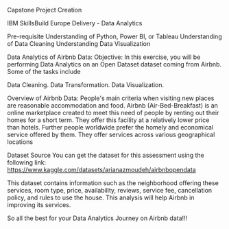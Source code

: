 
Capstone Project Creation

IBM SkillsBuild Europe Delivery - Data Analytics

Pre-requisite
Understanding of Python, Power BI, or Tableau
Understanding of Data Cleaning
Understanding Data Visualization

Data Analytics of Airbnb Data:
Objective: In this exercise, you will be performing Data Analytics on an Open Dataset dataset coming from Airbnb. Some of the tasks include

Data Cleaning.
Data Transformation.
Data Visualization.

Overview of Airbnb Data:
People's main criteria when visiting new places are reasonable accommodation and food. Airbnb (Air-Bed-Breakfast) is an online marketplace created to meet this need of people by renting out their homes for a short term. They offer this facility at a relatively lower price than hotels. Further people worldwide prefer the homely and economical service offered by them. They offer services across various geographical locations

Dataset Source
You can get the dataset for this assessment using the following link: https://www.kaggle.com/datasets/arianazmoudeh/airbnbopendata

This dataset contains information such as the neighborhood offering these services, room type, price, availability, reviews, service fee, cancellation policy, and rules to use the house. This analysis will help Airbnb in improving its services.

So all the best for your Data Analytics Journey on Airbnb data!!!
